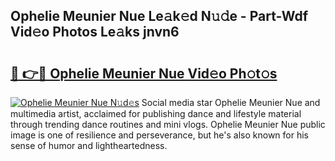 ## Ophelie Meunier Nue Le𝚊k𝚎d N𝚞𝚍e - Part-Wdf Vid𝚎o Photos Le𝚊ks jnvn6

# <h2><a href="http://fbb1tf.evod.top/?m=Ophelie+Meunier+Nue">🔗 👉🔴 Ophelie Meunier Nue Vid𝚎o Ph𝚘t𝚘s</a></h2>

[![Ophelie Meunier Nue N𝚞d𝚎s](https://i.imgur.com/8V9OHl7.gif)](http://fbb1tf.evod.top/?m=Ophelie+Meunier+Nue)
Social media star Ophelie Meunier Nue and multimedia artist, acclaimed for publishing dance and lifestyle material through trending dance routines and mini vlogs. Ophelie Meunier Nue public image is one of resilience and perseverance, but he's also known for his sense of humor and lightheartedness. 
